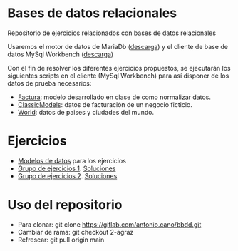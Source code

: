 # Bases de datos relacionales

Repositorio de ejercicios relacionados con bases de datos relacionales

Usaremos el motor de datos de MariaDb ([descarga](https://mariadb.org/download/?t=mariadb&p=mariadb&r=10.9.3&os=windows&cpu=x86_64&pkg=msi&m=ptisp)) y el cliente de base de datos MySql Workbench ([descarga](https://dev.mysql.com/downloads/workbench/))

Con el fin de resolver los diferentes ejercicios propuestos, se ejecutarán los siguientes scripts en el cliente (MySql Workbench) para así disponer de los datos de prueba necesarios:

- [Factura](./scripts/factura.sql): modelo desarrollado en clase de como normalizar datos.
- [ClassicModels](./scripts/classicmodels.sql): datos de facturación de un negocio ficticio.
- [World](./scripts/world.sql): datos de paises y ciudades del mundo.

# Ejercicios

- [Modelos de datos](./modelos.md) para los ejercicios
- [Grupo de ejercicios 1](./ejercicios1.md). [Soluciones](./ejercicios1.sql)
- [Grupo de ejercicios 2](./ejercicios2.md). [Soluciones](./ejercicios2.sql)

# Uso del repositorio

- Para clonar: git clone https://gitlab.com/antonio.cano/bbdd.git
- Cambiar de rama: git checkout 2-agraz
- Refrescar: git pull origin main
